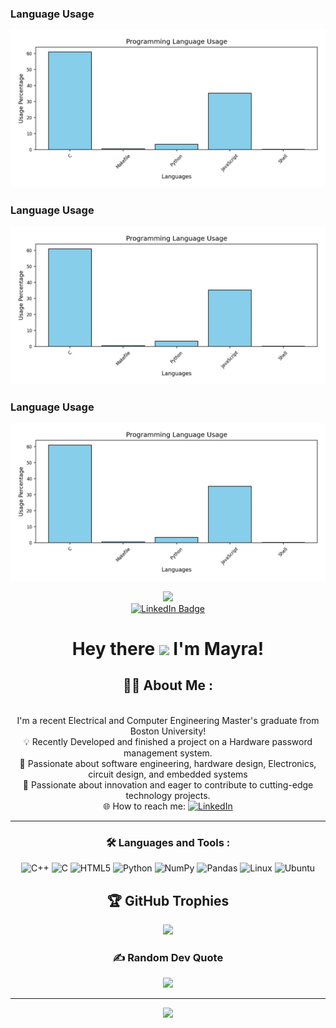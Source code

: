 ### Language Usage
![Language Usage](language_usage_chart.png)
### Language Usage
![Language Usage](language_usage_chart.png)
### Language Usage
![Language Usage](language_usage_chart.png)
<div id="header" align="center"><div id="header" align="center">
  <img src="https://i.giphy.com/media/v1.Y2lkPTc5MGI3NjExM2ZqM2N2MjRjcnptZ2NhcWRkYjE5ZXhqbjZ5Zmk2b3dvY3J1NXF5eiZlcD12MV9pbnRlcm5hbF9naWZfYnlfaWQmY3Q9Zw/Fgvl4kpB8mTRLmciii/giphy.gif" width="400"/>
</div>

<div id="badges" align="center">
  <a href="https://www.linkedin.com/in/mayra-teixeira-b9a324179/) ">
    <img src="https://img.shields.io/badge/LinkedIn-blue?style=for-the-badge&logo=linkedin&logoColor=white" alt="LinkedIn Badge"/>
  </a>
</div>

<div style="text-align: center;">
  <h1>
    Hey there
    <img src="https://media.giphy.com/media/hvRJCLFzcasrR4ia7z/giphy.gif" width="30px"/>
    I'm Mayra!
  </h1>
</div>

## :woman_technologist: About Me :

<br>I'm a recent Electrical and Computer Engineering Master's graduate from Boston University!</br>
  💡 Recently Developed and finished a project on a Hardware password management system.
  <br>🌟 Passionate about software engineering, hardware design, Electronics, circuit design, and embedded systems</br>
  🌟 Passionate about innovation and eager to contribute to cutting-edge technology projects.
  </br>🌐 How to reach me: [![LinkedIn](https://img.shields.io/badge/LinkedIn-%230077B5.svg?logo=linkedin&logoColor=white)](https://www.linkedin.com/in/mayra-teixeira-b9a324179/) </br>


---

### :hammer_and_wrench: Languages and Tools :

![C++](https://img.shields.io/badge/c++-%2300599C.svg?style=for-the-badge&logo=c%2B%2B&logoColor=white) ![C](https://img.shields.io/badge/c-%2300599C.svg?style=for-the-badge&logo=c&logoColor=white) ![HTML5](https://img.shields.io/badge/html5-%23E34F26.svg?style=for-the-badge&logo=html5&logoColor=white) ![Python](https://img.shields.io/badge/python-3670A0?style=for-the-badge&logo=python&logoColor=ffdd54) ![NumPy](https://img.shields.io/badge/numpy-%23013243.svg?style=for-the-badge&logo=numpy&logoColor=white) ![Pandas](https://img.shields.io/badge/pandas-%23150458.svg?style=for-the-badge&logo=pandas&logoColor=white)
![Linux](https://img.shields.io/badge/Linux-FCC624?style=for-the-badge&logo=linux&logoColor=black)  ![Ubuntu](https://img.shields.io/badge/Ubuntu-E95420?style=for-the-badge&logo=ubuntu&logoColor=white)



## 🏆 GitHub Trophies
![](https://github-profile-trophy.vercel.app/?username=mayras22&theme=radical&no-frame=false&no-bg=false&margin-w=4)

### ✍️ Random Dev Quote
![](https://quotes-github-readme.vercel.app/api?type=horizontal&theme=radical)

---
[![](https://visitcount.itsvg.in/api?id=mayras22&icon=0&color=4)](https://visitcount.itsvg.in)


